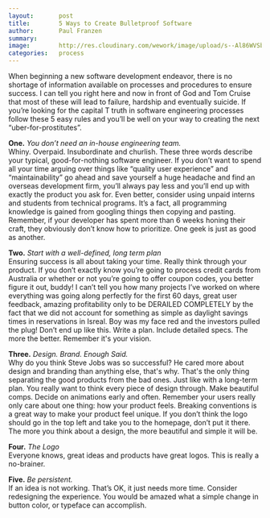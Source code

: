 ```yaml
---
layout:       post
title:        5 Ways to Create Bulletproof Software
author:       Paul Franzen
summary:
image:        http://res.cloudinary.com/wework/image/upload/s--Al86WVSb--/c_fill,fl_progressive,g_face:center,h_1000,q_jpegmini:1,w_1600/v1427921778/engineering/5-ways-to-create-bulletproof-software-bear.jpg
categories:   process
---
```


When beginning a new software development endeavor, there is no shortage of information available on processes and procedures to ensure success. I can tell you right here and now in front of God and Tom Cruise that most of these will lead to failure, hardship and eventually suicide. If you’re looking for the capital T truth in software engineering processes follow these 5 easy rules and you’ll be well on your way to creating the next “uber-for-prostitutes”.

**One.** _You don’t need an in-house engineering team._<br>
Whiny. Overpaid. Insubordinate and churlish. These three words describe your typical, good-for-nothing software engineer. If you don’t want to spend all your time arguing over things like “quality user experience” and “maintainability” go ahead and save yourself a huge headache and find an overseas development firm, you’ll always pay less and you’ll end up with exactly the product you ask for. Even better, consider using unpaid interns and students from technical programs. It’s a fact, all programming knowledge is gained from googling things then copying and pasting. Remember, if your developer has spent more than 6 weeks honing their craft, they obviously don’t know how to prioritize. One geek is just as good as another.

**Two.** _Start with a well-defined, long term plan_<br>
Ensuring success is all about taking your time. Really think through your product. If you don’t exactly know you’re going to process credit cards from Australia or whether or not you’re going to offer coupon codes, you better figure it out, buddy! I can’t tell you how many projects I’ve worked on where everything was going along perfectly for the first 60 days, great user feedback, amazing profitability only to be DERAILED COMPLETELY by the fact that we did not account for something as simple as daylight savings times in reservations in Isreal. Boy was my face red and the investors pulled the plug! Don’t end up like this. Write a plan. Include detailed specs. The more the better. Remember it's your vision.

**Three.** _Design. Brand. Enough Said._<br>
Why do you think Steve Jobs was so successful? He cared more about design and branding than anything else, that's why. That's the only thing separating the good products from the bad ones. Just like with a long-term plan. You really want to think every piece of design through. Make beautiful comps. Decide on animations early and often. Remember your users really only care about one thing: how your product feels. Breaking conventions is a great way to make your product feel unique. If you don’t think the logo should go in the top left and take you to the homepage, don’t put it there. The more you think about a design, the more beautiful and simple it will be.

**Four.** _The Logo_<br>
Everyone knows, great ideas and products have great logos. This is really a no-brainer.

**Five.** _Be persistent._<br>
If an idea is not working. That’s OK, it just needs more time. Consider redesigning the experience. You would be amazed what a simple change in button color, or typeface can accomplish.
